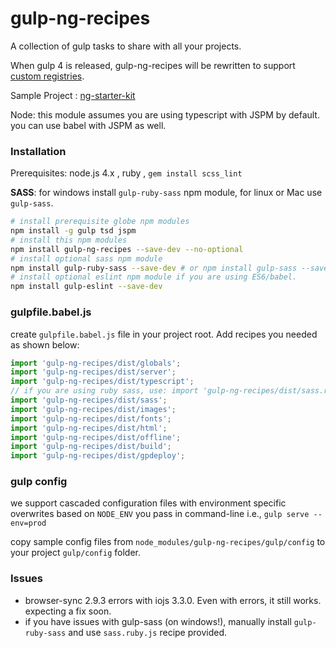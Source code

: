 # gulp-ng-recipes

A collection of gulp tasks to share with all your projects.

When gulp 4 is released, gulp-ng-recipes will be rewritten to support [custom registries](https://github.com/phated/undertaker#custom-registries).

Sample Project : [ng-starter-kit](https://github.com/xmlking/ng-starter-kit)

Node: this module assumes you are using typescript with JSPM by default. you can use babel with JSPM as well.


### Installation 
Prerequisites: node.js 4.x , ruby , `gem install scss_lint`

**SASS**: for windows install `gulp-ruby-sass` npm module, for linux or Mac use `gulp-sass`.

  ```bash
  # install prerequisite globe npm modules 
  npm install -g gulp tsd jspm
  # install this npm modules 
  npm install gulp-ng-recipes --save-dev --no-optional
  # install optional sass npm module
  npm install gulp-ruby-sass --save-dev # or npm install gulp-sass --save-dev
  # install optional eslint npm module if you are using ES6/babel. 
  npm install gulp-eslint --save-dev
  ```

### gulpfile.babel.js

create `gulpfile.babel.js` file in your project root. 
Add recipes you needed as shown below: 

```js
import 'gulp-ng-recipes/dist/globals';
import 'gulp-ng-recipes/dist/server';
import 'gulp-ng-recipes/dist/typescript';
// if you are using ruby sass, use: import 'gulp-ng-recipes/dist/sass.ruby';
import 'gulp-ng-recipes/dist/sass';
import 'gulp-ng-recipes/dist/images';
import 'gulp-ng-recipes/dist/fonts';
import 'gulp-ng-recipes/dist/html';
import 'gulp-ng-recipes/dist/offline';
import 'gulp-ng-recipes/dist/build';
import 'gulp-ng-recipes/dist/gpdeploy';
```

### gulp config
we support cascaded configuration files with environment specific overwrites based on `NODE_ENV` you pass in command-line i.e., `gulp serve --env=prod`

copy sample config files from `node_modules/gulp-ng-recipes/gulp/config` to your project `gulp/config` folder.
 
 
###  Issues 
* browser-sync  2.9.3 errors with iojs 3.3.0. Even with errors, it still works. expecting a fix soon. 
* if you have issues with gulp-sass (on windows!), manually install `gulp-ruby-sass` and use `sass.ruby.js` recipe provided.  
